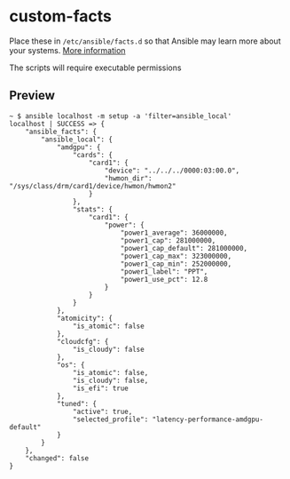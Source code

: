 # custom-facts

Place these in `/etc/ansible/facts.d` so that Ansible may learn more about your systems.
[More information](https://docs.ansible.com/ansible/latest/playbook_guide/playbooks_vars_facts.html#adding-custom-facts)

The scripts will require executable permissions

## Preview

```shell
~ $ ansible localhost -m setup -a 'filter=ansible_local'
localhost | SUCCESS => {
    "ansible_facts": {
        "ansible_local": {
            "amdgpu": {
                "cards": {
                    "card1": {
                        "device": "../../../0000:03:00.0",
                        "hwmon_dir": "/sys/class/drm/card1/device/hwmon/hwmon2"
                    }
                },
                "stats": {
                    "card1": {
                        "power": {
                            "power1_average": 36000000,
                            "power1_cap": 281000000,
                            "power1_cap_default": 281000000,
                            "power1_cap_max": 323000000,
                            "power1_cap_min": 252000000,
                            "power1_label": "PPT",
                            "power1_use_pct": 12.8
                        }
                    }
                }
            },
            "atomicity": {
                "is_atomic": false
            },
            "cloudcfg": {
                "is_cloudy": false
            },
            "os": {
                "is_atomic": false,
                "is_cloudy": false,
                "is_efi": true
            },
            "tuned": {
                "active": true,
                "selected_profile": "latency-performance-amdgpu-default"
            }
        }
    },
    "changed": false
}
```
